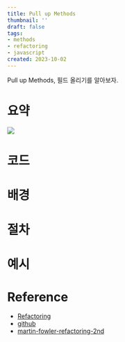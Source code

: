 ```yaml
---
title: Pull up Methods
thumbnail: ''
draft: false
tags:
- methods
- refactoring
- javascript
created: 2023-10-02
---
```


Pull up Methods, 필드 올리기를 알아보자.

# 요약

![](Screen%20Shot%202023-10-02%20at%205.17.17%20PM.png)

# 코드

# 배경

# 절차

# 예시

# Reference

* [Refactoring](https://product.kyobobook.co.kr/detail/S000001810241)
* [github](https://github.com/WegraLee/Refactoring)
* [martin-fowler-refactoring-2nd](https://github.com/wickedwukong/martin-fowler-refactoring-2nd)
